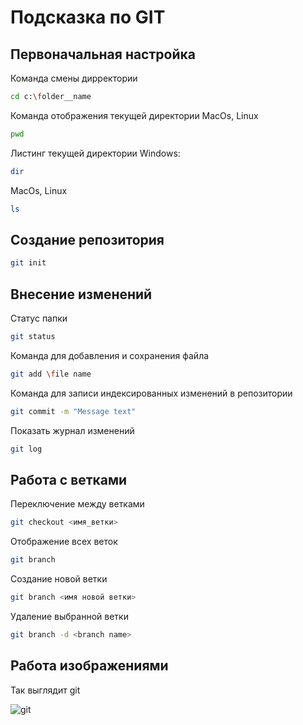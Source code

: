 # Подсказка по GIT

## Первоначальная настройка
Команда смены дирректории
```sh
cd c:\folder__name
```
Команда отображения текущей директории MacOs, Linux
```sh
pwd
```
Листинг текущей директории Windows:
```sh
dir
```
MacOs, Linux
```sh
ls
```
## Создание репозитория
```sh
git init
```
## Внесение изменений
Статус папки
```sh
git status
```
Команда для добавления и сохранения файла 
```sh
git add \file name
```
Команда для записи индексированных изменений в репозитории
```sh
git commit -m "Message text"
```

Показать журнал изменений
```sh
git log
```
## Работа с ветками
Переключение между ветками
```sh
git checkout <имя_ветки>
```
Отображение всех веток
```sh 
git branch
```
Создание новой ветки
```sh
git branch <имя новой ветки>
```
Удаление выбранной ветки
```sh
git branch -d <branch name>
```
## Работа изображениями
Так выглядит git 

![git](загрузка.png)